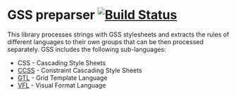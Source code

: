 GSS preparser [![Build Status](https://travis-ci.org/the-gss/preparser.png?branch=master)](https://travis-ci.org/the-gss/preparser)
=============

This library processes strings with GSS stylesheets and extracts the rules of different languages to their own groups that can be then processed separately. GSS includes the following sub-languages:

* CSS - Cascading Style Sheets
* [CCSS](https://github.com/the-gss/ccss-compiler#readme) - Constraint Cascading Style Sheets
* [GTL](https://github.com/the-gss/gtl-compiler#readme) - Grid Template Language
* [VFL](https://github.com/the-gss/vfl-compiler#readme) - Visual Format Language
